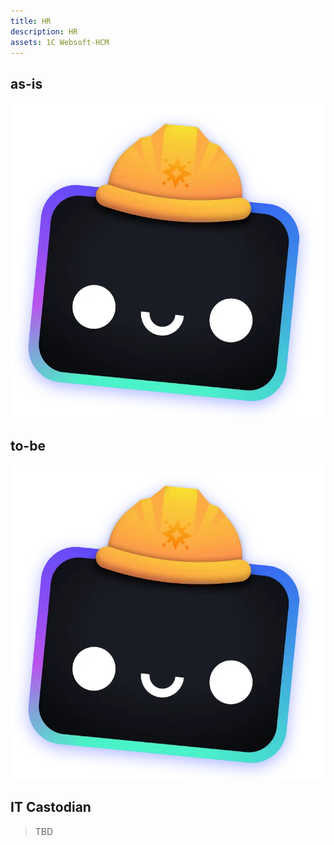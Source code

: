 ```yaml
---
title: HR
description: HR
assets: 1C Websoft-HCM
---
```


## as-is

![as-is](/src/assets/houston.webp)

## to-be

![as-is](/src/assets/houston.webp)

## IT Castodian

> TBD
